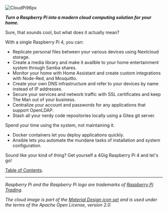 ![CloudPi96px](https://user-images.githubusercontent.com/61114342/143794062-17bc25c9-b9d1-4450-a6e4-f67148be7a46.png)

**_Turn a Raspberry Pi into a modern cloud computing solution for your home._**

Sure, that sounds cool, but what does it actually mean?

With a single Raspberry Pi 4, you can:
* Replicate personal files between your various devices using Nextcloud storage.
* Create a media library and make it availble to your home entertainment system through Samba shares.
* Monitor your home with Home Assistant and create custom integrations with Node-Red, and Mosquitto.
* Create your own DNS infrastructure and refer to your devices by name instead of IP addresses.
* Secure your services and network traffic with SSL certificates and keep The Man out of your business.
* Centralize your account and passwords for any applications that support OpenLDAP.
* Stash all your nerdy code repositories locally using a Gitea git server.

Spend your time using the system, not maintaining it.
* Docker containers let you deploy applications quickly.
* Ansible lets you automate the mundane tasks of installation and system configuration.

Sound like your kind of thing? Get yourself a 4Gig Raspberry Pi 4 and let's go!

[Table of Contents](table-of-contents.md).

___

_Raspberry Pi and the Raspberry Pi logo are trademarks of [Raspberry Pi Trading](https://www.raspberrypi.org/)._

_The cloud image is part of the [Material Design icon set](https://material.io/icons) and is used under the terms of the Apache Open License, version 2.0._
